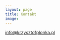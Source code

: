 ```yaml
---
layout: page
title: Kontakt
image:
---
```


<p class="u-text-center"><a href="mailto:info@krzysztofplonka.pl">info@krzysztofplonka.pl</a></p>